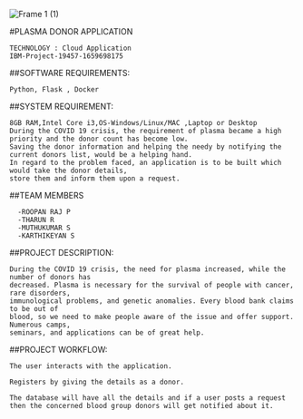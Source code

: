 ![Frame 1 (1)](https://user-images.githubusercontent.com/99942998/194755030-a38affc9-eb8a-4261-9161-ef942847dce2.png)



#PLASMA DONOR APPLICATION
```text
TECHNOLOGY : Cloud Application 
IBM-Project-19457-1659698175
```
##SOFTWARE REQUIREMENTS:
```text
Python, Flask , Docker
```
##SYSTEM REQUIREMENT:
```text
8GB RAM,Intel Core i3,OS-Windows/Linux/MAC ,Laptop or Desktop
During the COVID 19 crisis, the requirement of plasma became a high priority and the donor count has become low. 
Saving the donor information and helping the needy by notifying the current donors list, would be a helping hand.
In regard to the problem faced, an application is to be built which would take the donor details, 
store them and inform them upon a request.
```
##TEAM MEMBERS
```text
  -ROOPAN RAJ P
  -THARUN R
  -MUTHUKUMAR S
  -KARTHIKEYAN S
```
##PROJECT DESCRIPTION:
```text
During the COVID 19 crisis, the need for plasma increased, while the number of donors has
decreased. Plasma is necessary for the survival of people with cancer, rare disorders,
immunological problems, and genetic anomalies. Every blood bank claims to be out of
blood, so we need to make people aware of the issue and offer support. Numerous camps,
seminars, and applications can be of great help.
```
##PROJECT WORKFLOW:
```text
The user interacts with the application.

Registers by giving the details as a donor.

The database will have all the details and if a user posts a request then the concerned blood group donors will get notified about it.
 ```
 


